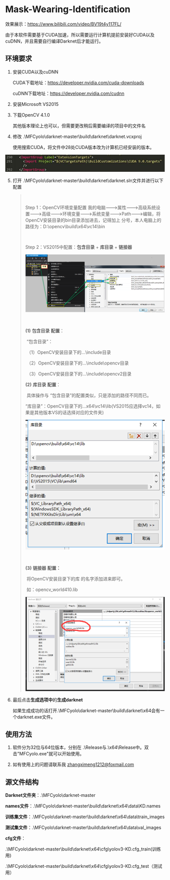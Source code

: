 # Mask-Wearing-Identification

效果展示：https://www.bilibili.com/video/BV19t4y117FL/

由于本软件需要基于CUDA加速，所以需要运行计算机提前安装好CUDA以及cuDNN，并且需要自行编译Darknet后才能运行。

## 环境要求

1. 安装CUDA以及cuDNN

   CUDA下载地址：https://developer.nvidia.com/cuda-downloads

   cuDNN下载地址：https://developer.nvidia.com/cudnn

2. 安装Microsoft VS2015

3. 下载OpenCV 4.1.0

   其他版本理论上也可以，但需要更改稍后需要编译的项目中的文件名

4. 修改 .\MFCyolo\darknet-master\build\darknet\darknet.vcxproj

   使用搜索CUDA，将文件中28处CUDA版本改为计算机已经安装的版本。

![img](https://raw.githubusercontent.com/SixSen/PicGo/img/clip_image002.jpg)

5. 打开 .\MFCyolo\darknet-master\build\darknet\darknet.sln文件并进行以下配置

   >​       
   >
   >Step 1：OpenCV环境变量配置 我的电脑--->属性--->高级系统设置--->高级--->环境变量--->系统变量--->Path--->编辑，将OpenCV安装目录的bin目录添加进去，记得加上 分号，本人电脑上的路径为：D:\opencv\build\x64\vc14\bin
   >
   >​      
   >
   > Step 2：VS2015中配置：**包含目录** + **库目录** + **链接器**
   >
   >![img](https://raw.githubusercontent.com/SixSen/PicGo/img/20200601191907.png)
   >
   >​       
   >
   >**(1)** **包含目录** **配置**：
   >
   >​       “包含目录”：
   >
   >​       （1）OpenCV安装目录下的...\include目录
   >
   >​       （2）OpenCV安装目录下的...\include\opencv目录
   >
   >​       （3）OpenCV安装目录下的...\include\opencv2目录
   >
   >
   >
   >**(2)** **库目录** **配置**：
   >
   >​       具体操作与 “包含目录”的配置类似，只是添加的路径不同而已。
   >
   >​       “库目录”：OpenCV目录下的...x64\vc14\lib(VS2015应选择vc14，如果是其他版本VS的话选择对应的文件夹)
   >
   >![img](https://raw.githubusercontent.com/SixSen/PicGo/img/clip_image002.png)
   >
   >​       
   >
   > **(3)** **链接器** **配置：**
   >
   >​       将OpenCV安装目录下的库 的名字添加进来即可。
   >
   >​       如：opencv_world410.lib
   >
   >![img](https://raw.githubusercontent.com/SixSen/PicGo/img/20200601192104.png)
   >
   >

6. 最后点击**生成选项中**的**生成darknet**

   如果生成成功的话打开.\MFCyolo\darknet-master\build\darknet\x64会有一个darknet.exe文件。

   

## 使用方法

1. 软件分为32位与64位版本，分别在 .\Release与.\x64\Release中。双击"MFCyolo.exe"就可以开始使用。

2. 如有使用上的问题请联系我 zhangximeng1212@foxmail.com

## 源文件结构

**Darknet文件夹**：.\MFCyolo\darknet-master

**names文件**：.\MFCyolo\darknet-master\build\darknet\x64\data\KD.names

**训练集文件**：.\MFCyolo\darknet-master\build\darknet\x64\data\train_images

**测试集文件**：.\MFCyolo\darknet-master\build\darknet\x64\data\val_images

**cfg文件**：

.\MFCyolo\darknet-master\build\darknet\x64\cfg\yolov3-KD.cfg_train(训练用)

.\MFCyolo\darknet-master\build\darknet\x64\cfg\yolov3-KD.cfg_test（测试用）
